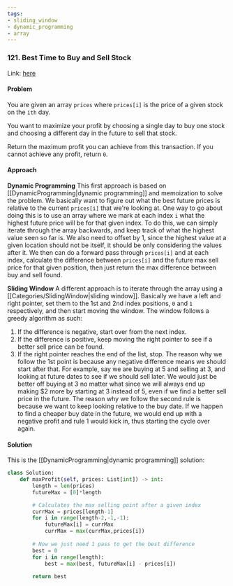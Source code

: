 ```yaml
---
tags:
- sliding_window
- dynamic_programming
- array
---
```


### 121. Best Time to Buy and Sell Stock

Link: [here](https://leetcode.com/problems/best-time-to-buy-and-sell-stock/description/)

#### Problem
You are given an array `prices` where `prices[i]` is the price of a given stock on the `ith` day.

You want to maximize your profit by choosing a single day to buy one stock and choosing a different day in the future to sell that stock.

Return the maximum profit you can achieve from this transaction. If you cannot achieve any profit, return `0`.

#### Approach
**Dynamic Programming**
This first approach is based on [[DynamicProgramming|dynamic programming]] and memoization to solve the problem. We basically want to figure out what the best future prices is relative to the current `prices[i]` that we're looking at. 
One way to go about doing this is to use an array where we mark at each index `i` what the highest future price will be for that given index. To do this, we can simply iterate through the array backwards, and keep track of what the highest value seen so far is. We also need to offset by 1, since the highest value at a given location should not be itself, it should be only considering the values after it.
We then can do a forward pass through `prices[i]` and at each index, calculate the difference between `prices[i]` and the future max sell price for that given position, then just return the max difference between buy and sell found.

**Sliding Window**
A different approach is to iterate through the array using a [[Categories/SlidingWindow|sliding window]]. Basically we have a left and right pointer, set them to the 1st and 2nd index positions, `0` and `1` respectively, and then start moving the window. 
The window follows a greedy algorithm as such:
1. If the difference is negative, start over from the next index.
2. If the difference is positive, keep moving the right pointer to see if a better sell price can be found.
3. If the right pointer reaches the end of the list, stop.
The reason why we follow the 1st point is because any negative difference means we should start after that. For example, say we are buying at 5 and selling at 3, and looking at future dates to see if we should sell later. We would just be better off buying at 3 no matter what since we will always end up making $2 more by starting at 3 instead of 5, even if we find a better sell price in the future.
The reason why we follow the second rule is because we want to keep looking relative to the buy date. If we happen to find a cheaper buy date in the future, we would end up with a negative profit and rule 1 would kick in, thus starting the cycle over again.

#### Solution
This is the [[DynamicProgramming|dynamic programming]] solution:
```python
class Solution:
    def maxProfit(self, prices: List[int]) -> int:
        length = len(prices)
        futureMax = [0]*length

        # Calculates the max selling point after a given index
        currMax = prices[length-1]
        for i in range(length-2,-1,-1):
            futureMax[i] = currMax
            currMax = max(currMax,prices[i])
        
        # Now we just need 1 pass to get the best difference
        best = 0
        for i in range(length):
            best = max(best, futureMax[i] - prices[i])
        
        return best
```
